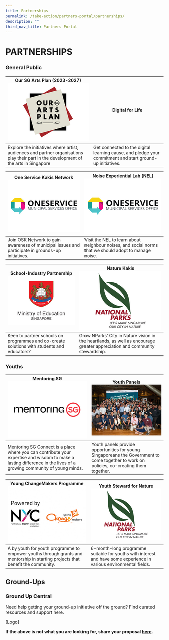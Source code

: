```yaml
---
title: Partnerships
permalink: /take-action/partners-portal/partnerships/
description: ""
third_nav_title: Partners Portal
---
```

# PARTNERSHIPS


### General Public

| Our SG Arts Plan (2023-2027)![](/images/Opportunities/our-arts-plan-2023-2027_422x304.jpg)| Digital for Life|
| --- | - | 
| Explore the initiatives where artist, audiences and partner organisations play their part in the development of the arts in Singapore | Get connected to the digital learning cause, and pledge your commitment and start ground-up initiatives.| 

| One Service Kakis Network ![](/images/Opportunities/mso-logo_422x304.jpg)| Noise Experiential Lab (NEL)![](/images/Opportunities/mso-logo_422x304.jpg)|
| --- | - | 
|  Join OSK Network to gain awareness of municipal issues and participate in grounds-up initiatives. | Visit the NEL to learn about neighbour noises, and social norms that we should adopt to manage noise.| 

|School-Industry Partnership![](/images/Opportunities/moe-logo_422x304.jpg)   | Nature Kakis![](/images/Opportunities/nparks-logo_422x304.jpg) |
| --- | - | 
| Keen to partner schools on programmes and co-create solutions with students and educators? | Grow NParks’ City in Nature vision in the heartlands, as well as encourage greater appreciation and community stewardship.| 

### Youths

| Mentoring.SG![](/images/Opportunities/mentoring-sg_422x304.jpg) | Youth Panels ![](/images/Opportunities/youth-panels_422x304.jpg)|
| -------- | -------- | 
|Mentoring SG Connect is a place where you can contribute your expertise and wisdom to make a lasting difference in the lives of a growing community of young minds.| Youth panels provide opportunities for young Singaporeans the Government to come together to work on policies, co-creating them together.     | 

| Young ChangeMakers Programme ![](/images/Opportunities/nyc-ycm-logo-(422x304).jpg)| Youth Steward for Nature![](/images/Opportunities/nparks-logo_422x304.jpg)|
| -------- | -------- | 
|A by youth for youth programme to empower youths through grants and mentorship in starting projects that benefit the community.|  6-month-long programme suitable for youths with interest and have some experience in various environmental fields.   | 

## Ground-Ups

### Ground Up Central
Need help getting your ground-up initiative off the ground? Find curated resources and support here.

[Logo]

**If the above is not what you are looking for, share your proposal [here](https://go.gov.sg/sgpostageform).**